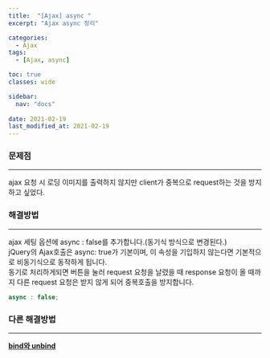 ```yaml
---
title:  "[Ajax] async "
excerpt: "Ajax async 정리"

categories:
  - Ajax
tags:
  - [Ajax, async]

toc: true
classes: wide

sidebar:
  nav: "docs"
 
date: 2021-02-19
last_modified_at: 2021-02-19
---
```


### 문제점
---
ajax 요청 시 로딩 이미지를 출력하지 않지만 client가 중복으로 request하는 것을 방지하고 싶었다.

### 해결방법
---
ajax 세팅 옵션에 async : false를 추가합니다.(동기식 방식으로 변경된다.)<br>
jQuery의 Ajax호출은 async: true가 기본이며, 이 속성을 기입하지 않는다면 기본적으로 비동기식으로 동작하게 됩니다.<br>
동기로 처리하게되면 버튼을 눌러 request 요청을 날렸을 때 response 요청이 올 때까지 다른 request 요청은 받지 않게 되어 중복호출을 방지합니다.

```javascript
async : false;
```

### 다른 해결방법
---
[**bind와 unbind**](https://eunrin15.github.io/jquery/jquery-bind-unbind)